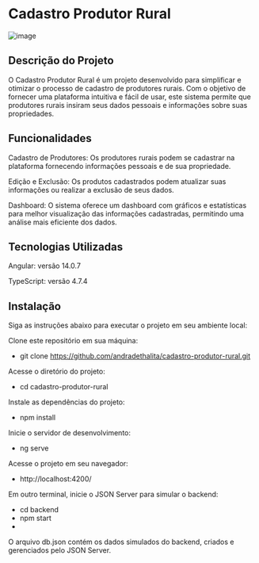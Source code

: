 # Cadastro Produtor Rural

![image](https://github.com/andradethalita/cadastro-produtor-rural/assets/82850176/8edfeb74-8f4b-421b-8d05-39a9a84fa175)


## Descrição do Projeto
O Cadastro Produtor Rural é um projeto desenvolvido para simplificar e otimizar o processo de cadastro de produtores rurais. Com o objetivo de fornecer uma plataforma intuitiva e fácil de usar, este sistema permite que produtores rurais insiram seus dados pessoais e informações sobre suas propriedades.

## Funcionalidades
Cadastro de Produtores: Os produtores rurais podem se cadastrar na plataforma fornecendo informações pessoais e de sua propriedade.

Edição e Exclusão: Os produtos cadastrados podem atualizar suas informações ou realizar a exclusão de seus dados.

Dashboard: O sistema oferece um dashboard com gráficos e estatísticas para melhor visualização das informações cadastradas, permitindo uma análise mais eficiente dos dados.

## Tecnologias Utilizadas
Angular: versão 14.0.7

TypeScript: versão 4.7.4

## Instalação
Siga as instruções abaixo para executar o projeto em seu ambiente local:

Clone este repositório em sua máquina: 
  - git clone https://github.com/andradethalita/cadastro-produtor-rural.git

Acesse o diretório do projeto: 
  - cd cadastro-produtor-rural

Instale as dependências do projeto:
  - npm install

Inicie o servidor de desenvolvimento:
  - ng serve

Acesse o projeto em seu navegador:
  - http://localhost:4200/

Em outro terminal, inicie o JSON Server para simular o backend:
  - cd backend
  - npm start
  - 
O arquivo db.json contém os dados simulados do backend, criados e gerenciados pelo JSON Server.
